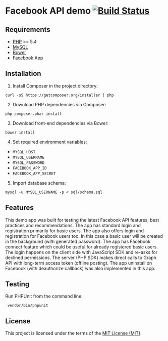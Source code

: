 # Facebook API demo [![Build Status](https://travis-ci.org/nyrobert/facebook-api-demo.svg?branch=master)](https://travis-ci.org/nyrobert/facebook-api-demo)

## Requirements

* [PHP](http://php.net) >= 5.4
* [MySQL](http://www.mysql.com)
* [Bower](http://bower.io)
* [Facebook App](https://developers.facebook.com/apps)

## Installation

1. Install Composer in the project directory:
  
  ```shell
  curl -sS https://getcomposer.org/installer | php
  ```
2. Download PHP dependencies via Composer:
  
  ```shell
  php composer.phar install
  ```
3. Download front-end dependencies via Bower:

  ```shell
  bower install
  ```
4. Set required environment variables:

  * `MYSQL_HOST`
  * `MYSQL_USERNAME`
  * `MYSQL_PASSWORD`
  * `FACEBOOK_APP_ID`
  * `FACEBOOK_APP_SECRET`

5. Import database schema:

  ```shell
  mysql -u MYSQL_USERNAME -p < sql/schema.sql
  ```

## Features

This demo app was built for testing the latest Facebook API features, best
practices and recommendations. The app has standard login and registration
primarily for basic users. The app also offers login and registration for
Facebook users too. In this case a basic user will be created in the background
(with generated password). The app has Facebook connect feature which could be
useful for already registered basic users. The login happens on the client side
with JavaScript SDK and re-asks for declined permissions. The server (PHP SDK)
makes direct calls to Graph API with long-term access token (offline posting).
The app uninstall on Facebook (with deauthorize callback) was also implemented
in this app.

## Testing

Run PHPUnit from the command line:

 ```shell
  vendor/bin/phpunit
  ```

## License

This project is licensed under the terms of the [MIT License (MIT)](LICENSE).
